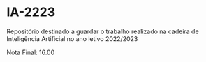 # IA-2223

Repositório destinado a guardar o trabalho realizado na cadeira de Inteligência Artificial no ano letivo 2022/2023

Nota Final: 16.00
